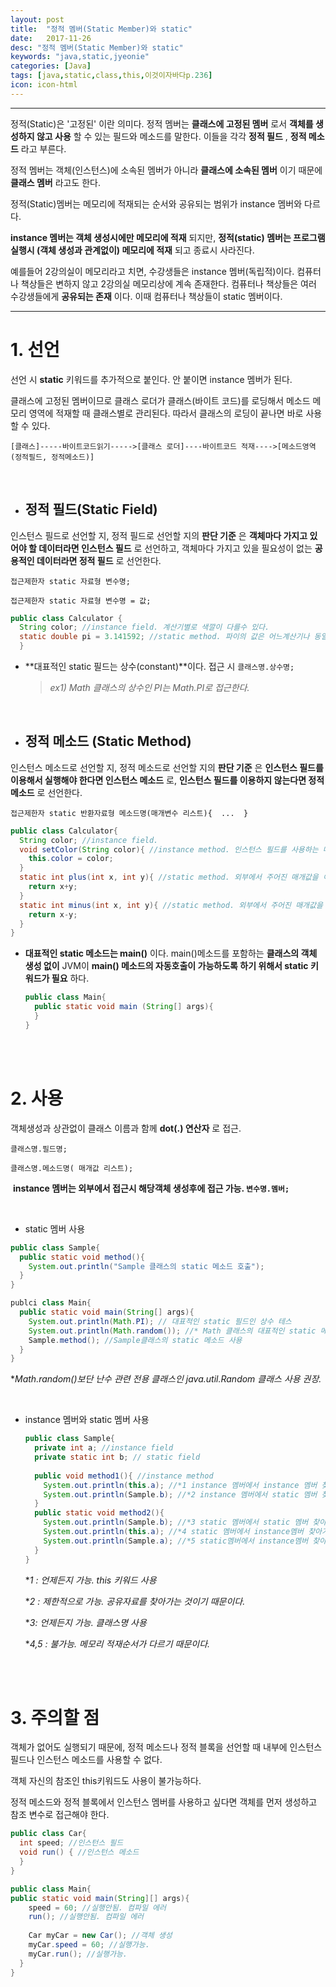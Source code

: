 ```yaml
---
layout: post
title:  "정적 멤버(Static Member)와 static"
date:   2017-11-26
desc: "정적 멤버(Static Member)와 static"
keywords: "java,static,jyeonie"
categories: [Java]
tags: [java,static,class,this,이것이자바다p.236]
icon: icon-html
---
```


------

정적(Static)은 '고정된' 이란 의미다. 정적 멤버는 **클래스에 고정된 멤버** 로서 **객체를 생성하지 않고 사용** 할 수 있는 필드와 메소드를 말한다. 이들을 각각 **정적 필드** , **정적 메소드** 라고 부른다.

정적 멤버는 객체(인스턴스)에 소속된 멤버가 아니라 **클래스에 소속된 멤버** 이기 때문에 **클래스 멤버** 라고도 한다.

정적(Static)멤버는 메모리에 적재되는 순서와 공유되는 범위가 instance 멤버와 다르다.

**instance 멤버는 객체 생성시에만 메모리에 적재** 되지만, **정적(static) 멤버는 프로그램 실행시 (객체 생성과 관계없이) 메모리에 적재** 되고 종료시 사라진다.

예를들어 2강의실이 메모리라고 치면, 수강생들은 instance 멤버(독립적)이다. 컴퓨터나 책상들은 변하지 않고 2강의실 메모리상에 계속 존재한다. 컴퓨터나 책상들은 여러 수강생들에게 **공유되는 존재** 이다. 이때 컴퓨터나 책상들이 static 멤버이다.

------

# 1. 선언

선언 시 **static** 키워드를 추가적으로 붙인다. 안 붙이면 instance 멤버가 된다.

클래스에 고정된 멤버이므로 클래스 로더가 클래스(바이트 코드)를 로딩해서 메소드 메모리 영역에 적재할 때 클래스별로 관리된다. 따라서 클래스의 로딩이 끝나면 바로 사용할 수 있다.

`[클래스]-----바이트코드읽기----->[클래스 로더]----바이트코드 적재---->[메소드영역(정적필드, 정적메소드)]`

**<br />**

- ## 정적 필드(Static Field)

인스턴스 필드로 선언할 지, 정적 필드로 선언할 지의 **판단 기준** 은 **객체마다 가지고 있어야 할 데이터라면 인스턴스 필드** 로 선언하고, 객체마다 가지고 있을 필요성이 없는 **공용적인 데이터라면 정적 필드** 로 선언한다.

 `접근제한자 static 자료형 변수명;`

`접근제한자 static 자료형 변수명 = 값;`

```java
public class Calculator {
  String color; //instance field. 계산기별로 색깔이 다를수 있다.
  static double pi = 3.141592; //static method. 파이의 값은 어느계산기나 동일하다.
  }
```

- **대표적인 static 필드는 상수(constant)**이다. 접근 시 `클래스명.상수명;`

  > *ex1) Math 클래스의 상수인 PI는 Math.PI로 접근한다.*

<br />

- ## 정적 메소드 (Static Method)

인스턴스 메소드로 선언할 지, 정적 메소드로 선언할 지의 **판단 기준** 은 **인스턴스 필드를 이용해서 실행해야 한다면 인스턴스 메소드** 로, **인스턴스 필드를 이용하지 않는다면 정적 메소드** 로 선언한다.

`접근제한자 static 반환자료형 메소드명(매개변수 리스트){  ...  }`

```java
public class Calculator{
  String color;	//instance field.
  void setColor(String color){ //instance method. 인스턴스 필드를 사용하는 메소드이다.
    this.color = color;
  }
  static int plus(int x, int y){ //static method. 외부에서 주어진 매개값을 이용해서 덧셈 수행.
    return x+y;
  }
  static int minus(int x, int y){ //static method. 외부에서 주어진 매개값을 이용해서 뺄셈 수행.
    return x-y;
  }
}
```

- **대표적인 static 메소드는 main()** 이다. main()메소드를 포함하는 **클래스의 객체 생성 없이** JVM이 **main() 메소드의 자동호출이 가능하도록 하기 위해서 static 키워드가 필요** 하다.

  ```java
  public class Main{
    public static void main (String[] args){
    }
  }
  ```

<br />

<br />

# 2. 사용

객체생성과 상관없이 클래스 이름과 함께 **dot(.) 연산자** 로 접근.

`클래스명.필드명;` 

`클래스명.메소드명( 매개값 리스트);`

​	**instance 멤버는 외부에서 접근시 해당객체 생성후에 접근 가능. `변수명.멤버;`**

<br />

- static 멤버 사용

```java
public class Sample{
  public static void method(){
    System.out.println("Sample 클래스의 static 메소드 호출");
  }
}
```

```java
publci class Main{
  public static void main(String[] args){
    System.out.println(Math.PI); // 대표적인 static 필드인 상수 테스
    System.out.println(Math.random()); //* Math 클래스의 대표적인 static 메소드 테스트
    Sample.method(); //Sample클래스의 static 메소드 사용
  }
}
```

**Math.random()보단 난수 관련 전용 클래스인 java.util.Random 클래스 사용 권장.*

<br />

- instance 멤버와 static 멤버 사용

  ```java
  public class Sample{
    private int a; //instance field
    private static int b; // static field
    
    public void method1(){ //instance method
      System.out.println(this.a); //*1 instance 멤버에서 instance 멤버 찾아가기
      System.out.println(Sample.b); //*2 instance 멤버에서 static 멤버 찾아가기
    }
    public static void method2(){
      System.out.println(Sample.b); //*3 static 멤버에서 static 멤버 찾아가기
      System.out.println(this.a); //*4 static 멤버에서 instance멤버 찾아가기
      System.out.println(Sample.a); //*5 static멤버에서 instance멤버 찾아가기
    }
  }
  ```

  **1 :  언제든지 가능. this 키워드 사용*

  **2 : 제한적으로 가능. 공유자료를 찾아가는 것이기 때문이다.*

  **3:  언제든지 가능. 클래스명 사용*

  **4,5 :  불가능. 메모리 적재순서가 다르기 때문이다.*

<br />

<br />

# 3. 주의할 점

객체가 없어도 실행되기 때문에, 정적 메소드나 정적 블록을 선언할 때 내부에 인스턴스 필드나 인스턴스 메소드를 사용할 수 없다.

객체 자신의 참조인 this키워드도 사용이 불가능하다.

정적 메소드와 정적 블록에서 인스턴스 멤버를 사용하고 싶다면 객체를 먼저 생성하고 참조 변수로 접근해야 한다.

```java
public class Car{
  int speed; //인스턴스 필드
  void run() { //인스턴스 메소드
  }
}
```

```java
public class Main{
public static void main(String][] args){
    speed = 60; //실행안됨. 컴파일 에러
    run(); //실행안됨. 컴파일 에러
  
  	Car myCar = new Car(); //객체 생성
  	myCar.speed = 60; //실행가능.
  	myCar.run(); //실행가능.
  }
}
```

<br />

<br />